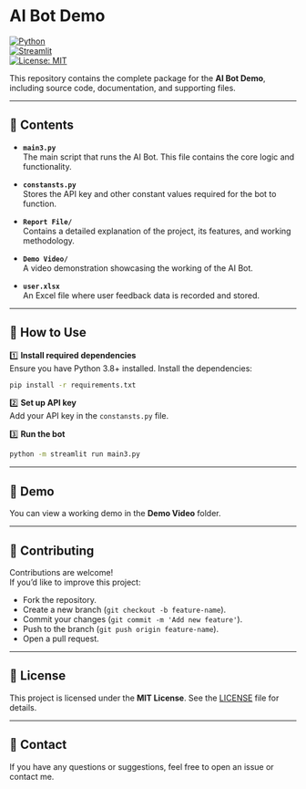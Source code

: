 
# AI Bot Demo

[![Python](https://img.shields.io/badge/Python-3.8%2B-blue.svg)](https://www.python.org/)  
[![Streamlit](https://img.shields.io/badge/Streamlit-Enabled-orange.svg)](https://streamlit.io/)  
[![License: MIT](https://img.shields.io/badge/License-MIT-yellow.svg)](LICENSE)

This repository contains the complete package for the **AI Bot Demo**, including source code, documentation, and supporting files.

---

## 📂 Contents

- **`main3.py`**  
  The main script that runs the AI Bot. This file contains the core logic and functionality.

- **`constansts.py`**  
  Stores the API key and other constant values required for the bot to function.

- **`Report File/`**  
  Contains a detailed explanation of the project, its features, and working methodology.

- **`Demo Video/`**  
  A video demonstration showcasing the working of the AI Bot.

- **`user.xlsx`**  
  An Excel file where user feedback data is recorded and stored.

---

## 🚀 How to Use

1️⃣ **Install required dependencies**  
Ensure you have Python 3.8+ installed. Install the dependencies:
```bash
pip install -r requirements.txt
```

2️⃣ **Set up API key**  
Add your API key in the `constansts.py` file.

3️⃣ **Run the bot**
```bash
python -m streamlit run main3.py
```

---

## 🎥 Demo

You can view a working demo in the **Demo Video** folder.

---

## 🤝 Contributing

Contributions are welcome!  
If you’d like to improve this project:
- Fork the repository.
- Create a new branch (`git checkout -b feature-name`).
- Commit your changes (`git commit -m 'Add new feature'`).
- Push to the branch (`git push origin feature-name`).
- Open a pull request.

---

## 📄 License

This project is licensed under the **MIT License**. See the [LICENSE](LICENSE) file for details.

---

## 🙋 Contact

If you have any questions or suggestions, feel free to open an issue or contact me.
